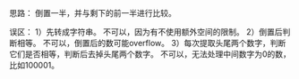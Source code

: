 思路：
    倒置一半，并与剩下的前一半进行比较。
    
误区：
    1）先转成字符串。
        不可以，因为有不使用额外空间的限制。
    2）倒置后判断相等。
        不可以，倒置后的数可能overflow。
    3）每次提取头尾两个数字，判断它们是否相等，判断后去掉头尾两个数字。
        不可以，无法处理中间数字为0的数，比如100001。
    
    